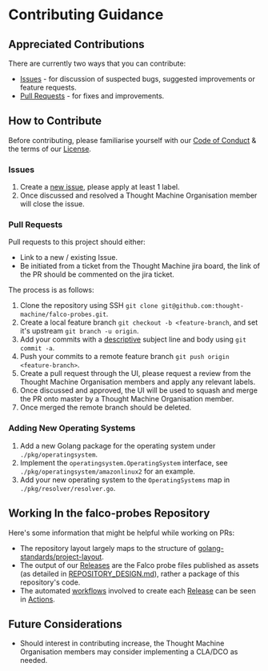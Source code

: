 # Contributing Guidance
## Appreciated Contributions
There are currently two ways that you can contribute:
* [ Issues](https://github.com/thought-machine/falco-probes/issues/new/choose) - for discussion of suspected bugs, suggested improvements or feature requests. 
* [Pull Requests](https://github.com/thought-machine/falco-probes/pulls) - for fixes and improvements.

## How to Contribute
Before contributing, please familiarise yourself with our [Code of Conduct](https://github.com/thought-machine/falco-probes/blob/master/CODE_OF_CONDUCT.md) & the terms of our [License](https://github.com/thought-machine/falco-probes/blob/master/LICENSE).
### Issues
1. Create a [new issue](https://github.com/thought-machine/falco-probes/issues/new/choose), please apply at least 1 label.
2. Once discussed and resolved a Thought Machine Organisation member will close the issue. 
### Pull Requests
Pull requests to this project should either:
- Link to a new / existing Issue.
- Be initiated from a ticket from the Thought Machine jira board, the link of the PR should be commented on the jira ticket.

The process is as follows:
1. Clone the repository using SSH `git clone git@github.com:thought-machine/falco-probes.git`.
2. Create a local feature branch `git checkout -b <feature-branch`, and set it's upstream `git branch -u origin`.
3. Add your commits with a [descriptive](https://chris.beams.io/posts/git-commit/) subject line and body using `git commit -a`.
4. Push your commits to a remote feature branch `git push origin <feature-branch>`.
5. Create a pull request through the UI, please request a review from the Thought Machine Organisation members and apply any relevant labels.
6. Once discussed and approved, the UI will be used to squash and merge the PR onto master by a Thought Machine Organisation member.
7. Once merged the remote branch should be deleted.

### Adding New Operating Systems

1. Add a new Golang package for the operating system under `./pkg/operatingsystem`.
2. Implement the `operatingsystem.OperatingSystem` interface, see `./pkg/operatingsystem/amazonlinux2` for an example.
3. Add your new operating system to the `OperatingSystems` map in `./pkg/resolver/resolver.go`.

## Working In the falco-probes Repository
Here's some information that might be helpful while working on PRs:
- The repository layout largely maps to the structure of [golang-standards/project-layout](https://github.com/golang-standards/project-layout#standard-go-project-layout).
- The output of our [Releases](https://github.com/thought-machine/falco-probes/releases) are the Falco probe files published as assets (as detailed in [REPOSITORY_DESIGN.md](https://github.com/thought-machine/falco-probes/blob/master/docs/REPOSITORY_DESIGN.md)), rather a package of this repository's code.
- The automated [workflows](https://github.com/thought-machine/falco-probes/tree/master/.github/workflows) involved to create each [Release](https://github.com/thought-machine/falco-probes/releases) can be seen in [Actions](https://github.com/thought-machine/falco-probes/actions).

## Future Considerations
- Should interest in contributing increase, the Thought Machine Organisation members may consider implementing a CLA/DCO as needed.

